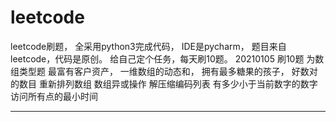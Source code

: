 # leetcode
leetcode刷题，
全采用python3完成代码，
IDE是pycharm，
题目来自leetcode，代码是原创。
给自己定个任务，每天刷10题。
20210105 刷10题 为数组类型题
最富有客户资产，
一维数组的动态和，
拥有最多糖果的孩子，
好数对的数目
重新排列数组
数组异或操作
解压缩编码列表
有多少小于当前数字的数字
访问所有点的最小时间
********************************************
